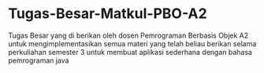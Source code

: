 # Tugas-Besar-Matkul-PBO-A2
Tugas Besar yang di berikan oleh dosen Pemrograman Berbasis Objek A2 untuk mengimplementasikan semua materi yang telah beliau berikan selama perkuliahan semester 3 untuk membuat aplikasi sederhana dengan bahasa pemrograman java
